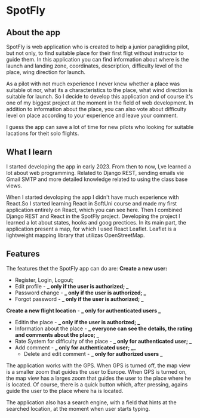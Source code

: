 # SpotFly
 
## About the app

SpotFly is web application who is created to help a junior paragliding pilot, but not only, 
to find suitable place for their first fligt without instructor to guide them. 
In this application you can find information about where is the launch and landing zone, coordinates, 
description, difficulty level of the place, wing direction for launch.

As a pilot with not much experience I never knew whether a place was suitable ot nor, what its a 
characteristics to the place, what wind direction is suitable for launch. So I decide 
to develop this application and of course it's one of my biggest project at the moment in the 
field of web development. In addition to information about the place, you can also vote about difficulty 
level on place according to your experience and leave your comment.

I guess the app can save a lot of time for new pilots who looking for suitable lacations for theit solo
flights.

## What I learn

I started developing the app in early 2023. From then to now, I,ve learned a lot about web programming.
Related to Django REST, sending emails vie Gmail SMTP and more detailed knowledge related to using
the class base views.

When I started devoloping the app I didn't have much experience with React.So I started learning
React in SoftUni course and made my first application entirely on React, which you can see here. Then
I combined Django REST and React in the SpotFly project. Developing the project I learned a lot about
states, hooks and goog prectices. In its main part, the application present a map, for which I used
React Leaflet. Leaflet is a lightweight mapping library that utilizas OpenStreetMap.

## Features

The features thet the SpotFly app can do are:
**Create a new user:**
 - Register, Login, Logout;
 - Edit profile - **_ only if the user is authorized; _**
 - Password change - **_ only if the user is authorized; _**
 - Forgot password - **_ only if the user is authorized; _**

**Create a new flight location** - **_ only for authenticated users _**
 - Editin the place - **_ only if the user is authorized; _**
 - Information about the place - **_ everyone can see the details, the rating and comments about the place; _**
 - Rate System for difficulty of the place - **_ only for authenticated user; _**
 - Add comment - **_ only for authenticated user; _**_
   - Delete and edit comment - **_ only for authorized users _**

The application works with the GPS.
When GPS is turned off, the map view is a smaller zoom that guides the user to Europe.
When GPS is turned on, the map view has a larges zoom that guides the user to the
place where he is located. Of course, there is a quick button which, after pressing, agains guide
the user to the place where ha is located.

The application also has a search engine, with a field that hints at the searched location, at the moment
when user starts typing.
